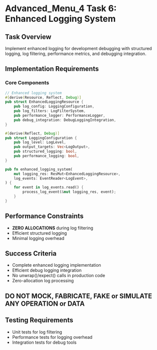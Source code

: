 # Advanced_Menu_4 Task 6: Enhanced Logging System

## Task Overview
Implement enhanced logging for development debugging with structured logging, log filtering, performance metrics, and debugging integration.

## Implementation Requirements

### Core Components
```rust
// Enhanced logging system
#[derive(Resource, Reflect, Debug)]
pub struct EnhancedLoggingResource {
    pub log_config: LoggingConfiguration,
    pub log_filters: LogFilterSystem,
    pub performance_logger: PerformanceLogger,
    pub debug_integration: DebugLoggingIntegration,
}

#[derive(Reflect, Debug)]
pub struct LoggingConfiguration {
    pub log_level: LogLevel,
    pub output_targets: Vec<LogOutput>,
    pub structured_logging: bool,
    pub performance_logging: bool,
}

pub fn enhanced_logging_system(
    mut logging_res: ResMut<EnhancedLoggingResource>,
    log_events: EventReader<LogEvent>,
) {
    for event in log_events.read() {
        process_log_event(&mut logging_res, event);
    }
}
```

## Performance Constraints
- **ZERO ALLOCATIONS** during log filtering
- Efficient structured logging
- Minimal logging overhead

## Success Criteria
- Complete enhanced logging implementation
- Efficient debug logging integration
- No unwrap()/expect() calls in production code
- Zero-allocation log processing

## DO NOT MOCK, FABRICATE, FAKE or SIMULATE ANY OPERATION or DATA

## Testing Requirements
- Unit tests for log filtering
- Performance tests for logging overhead
- Integration tests for debug tools